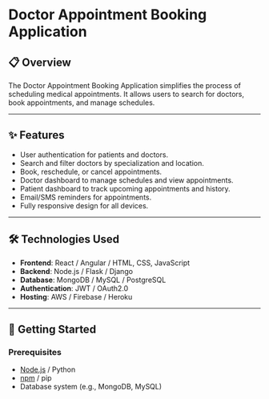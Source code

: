 # Doctor Appointment Booking Application

## 📋 Overview
The Doctor Appointment Booking Application simplifies the process of scheduling medical appointments. It allows users to search for doctors, book appointments, and manage schedules.

---

## ✨ Features
- User authentication for patients and doctors.
- Search and filter doctors by specialization and location.
- Book, reschedule, or cancel appointments.
- Doctor dashboard to manage schedules and view appointments.
- Patient dashboard to track upcoming appointments and history.
- Email/SMS reminders for appointments.
- Fully responsive design for all devices.

---

## 🛠️ Technologies Used
- **Frontend**: React / Angular / HTML, CSS, JavaScript
- **Backend**: Node.js / Flask / Django
- **Database**: MongoDB / MySQL / PostgreSQL
- **Authentication**: JWT / OAuth2.0
- **Hosting**: AWS / Firebase / Heroku

---

## 🚀 Getting Started

### Prerequisites
- [Node.js](https://nodejs.org/) / Python
- [npm](https://www.npmjs.com/) / pip
- Database system (e.g., MongoDB, MySQL)

